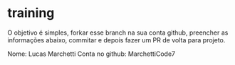 # training
O objetivo é simples, forkar esse branch na sua conta github, preencher as informações abaixo, commitar e depois fazer um PR de volta para projeto.

Nome: Lucas Marchetti
Conta no github: MarchettiCode7

